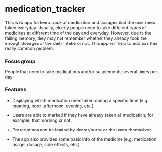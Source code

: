 # medication_tracker

This web app for keep track of medication and dosages that the user need taken everyday. Usually, elderly people need to take different types of medicines at different time of the day and everyday. However, due to the failing memory, they may not remember whether they already took the enough dosages of the daily intake or not. This app will help to address this really common problem.

### Focus group
People that need to take medications and/or supplements several times per day

### Features

- Displaying which medication need taken during a specific time (e.g. morning, noon, afternoon, evening, etc.)

- Users are able to marked if they have already taken all medication; for example, that morning or not.

- Prescriptions can be loaded by doctor/nurse or the users themselves

- The app also provides some basic info of the medicine (e.g. medication usage, dosage, side effects, etc.)
